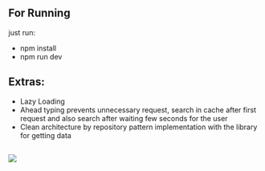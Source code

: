 ## For Running
  just run: 
  <ul>
    <li>npm install </li>
    <li>npm run dev </li>
  </ul>

## Extras:
  - Lazy Loading
  - Ahead typing prevents unnecessary request, search in cache after first request and also search after waiting few
    seconds for the user
  - Clean architecture by repository pattern implementation with the library for getting data

##
![](./demoPokeDex2.gif)   
  

